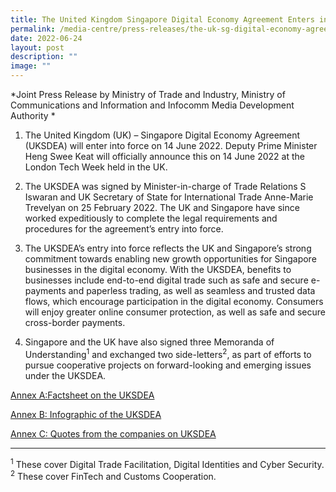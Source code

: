 ```yaml
---
title: The United Kingdom Singapore Digital Economy Agreement Enters into Force
permalink: /media-centre/press-releases/the-uk-sg-digital-economy-agreement-enters-into-force/
date: 2022-06-24
layout: post
description: ""
image: ""
---
```

*Joint Press Release by Ministry of Trade and Industry, Ministry of Communications and Information and Infocomm Media Development Authority
*

1. The United Kingdom (UK) – Singapore Digital Economy Agreement (UKSDEA) will enter into force on 14 June 2022. Deputy Prime Minister Heng Swee Keat will officially announce this on 14 June 2022 at the London Tech Week held in the UK.

2. The UKSDEA was signed by Minister-in-charge of Trade Relations S Iswaran and UK Secretary of State for International Trade Anne-Marie Trevelyan on 25 February 2022. The UK and Singapore have since worked expeditiously to complete the legal requirements and procedures for the agreement’s entry into force.

3. The UKSDEA’s entry into force reflects the UK and Singapore’s strong commitment towards enabling new growth opportunities for Singapore businesses in the digital economy. With the UKSDEA, benefits to businesses include end-to-end digital trade such as safe and secure e-payments and paperless trading, as well as seamless and trusted data flows, which encourage participation in the digital economy. Consumers will enjoy greater online consumer protection, as well as safe and secure cross-border payments.

4. Singapore and the UK have also signed three Memoranda of Understanding<sup>1</sup> and exchanged two side-letters<sup>2</sup>, as part of efforts to pursue cooperative projects on forward-looking and emerging issues under the UKSDEA.

[Annex A:Factsheet on the UKSDEA](/files/Press%20Releases%202022/uksdea%20eif%20annex%20a.pdf)

[Annex B: Infographic of the UKSDEA](/files/Press%20Releases%202022/uksdea%20eif%20annex%20b.pdf)

[Annex C: Quotes from the companies on UKSDEA](/files/Press%20Releases%202022/uksdea%20eif%20annex%20c.pdf)

--------------------------------------------------------------------------------------------------------------------------
<sup>1</sup> These cover Digital Trade Facilitation, Digital Identities and Cyber Security.
<sup>2</sup> These cover FinTech and Customs Cooperation.
